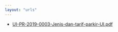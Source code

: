 ```yaml
---
layout: "urls"
---
```

* [UI-PR-2019-0003-Jenis-dan-tarif-parkir-UI.pdf](UI-PR-2019-0003-Jenis-dan-tarif-parkir-UI.pdf)
